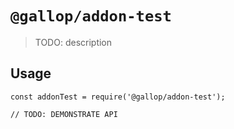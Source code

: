 # `@gallop/addon-test`

> TODO: description

## Usage

```
const addonTest = require('@gallop/addon-test');

// TODO: DEMONSTRATE API
```
